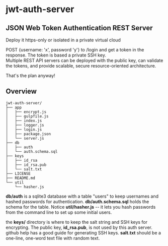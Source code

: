 # jwt-auth-server

## JSON Web Token Authentication REST Server

Deploy it https-only or isolated in a private virtual cloud

POST {username: 'x', password 'y'} to /login and get a token in the response.  The token is based a private SSH key.  
Multiple REST API servers can be deployed with the public key, can validate the tokens, and provide scalable,
secure resource-oriented architecture.

That's the plan anyway!

## Overview
```
jwt-auth-server/
├── app
│   ├── encrypt.js
│   ├── gulpfile.js
│   ├── index.js
│   ├── logger.js
│   ├── login.js
│   ├── package.json
│   └── server.js
├── db
│   ├── auth
│   └── auth.schema.sql
├── keys
│   ├── id_rsa
│   ├── id_rsa.pub
│   └── salt.txt
├── LICENSE
├── README.md
└── util
    └── hasher.js
```
**db/auth** is a sqlite3 database with a table "users" to keep usernames and hashed passwords for authentication.  **db/auth.schema.sql** holds the schema for the table.  Notice **util/hasher.js** -- it lets you hash passwords from the command line to set up some initial users.

the **keys/** directory is where to keep the salt string and SSH keys for encrypting.  The public key, **id_rsa.pub**, is not used by this auth server.  github help has a good guide for generating SSH keys. **salt.txt** should be a one-line, one-word text file with random text.
